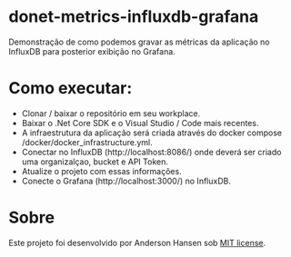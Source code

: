 # donet-metrics-influxdb-grafana
Demonstração de como podemos gravar as métricas da aplicação no InfluxDB para posterior exibição no Grafana. 	  

# Como executar:
- Clonar / baixar o repositório em seu workplace.
- Baixar o .Net Core SDK e o Visual Studio / Code mais recentes.
- A infraestrutura da aplicação será criada através do docker compose /docker/docker_infrastructure.yml.
- Conectar no InfluxDB (http://localhost:8086/) onde deverá ser criado uma organizalçao, bucket e API Token.
- Atualize o projeto com essas informações.
- Conecte o Grafana (http://localhost:3000/) no InfluxDB.

# Sobre
Este projeto foi desenvolvido por Anderson Hansen sob [MIT license](LICENSE).
